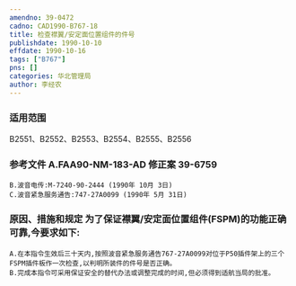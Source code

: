 ```yaml
---
amendno: 39-0472  
cadno: CAD1990-B767-18  
title: 检查襟翼/安定面位置组件的件号  
publishdate: 1990-10-10  
effdate: 1990-10-16  
tags: ["B767"]  
pns: []  
categories: 华北管理局  
author: 李经农  
---
```

  
### 适用范围  
B2551、B2552、B2553、B2554、B2555、B2556  
  
<!--more-->  
### 参考文件    A.FAA90-NM-183-AD 修正案 39-6759  
    B.波音电传:M-7240-90-2444 (1990年 10月 3日)  
    C.波音紧急服务通告:747-27A0099 (1990年 5月 31日)  
  
### 原因、措施和规定     为了保证襟翼/安定面位置组件(FSPM)的功能正确可靠,今要求如下:  
    A.在本指令生效后三十天内,按照波音紧急服务通告767-27A0099对位于P50插件架上的三个FSPM插件板作一次检查,以判明所装件的件号是否正确。  
    B.完成本指令可采用保证安全的替代办法或调整完成的时间,但必须得到适航当局的批准。  
  
